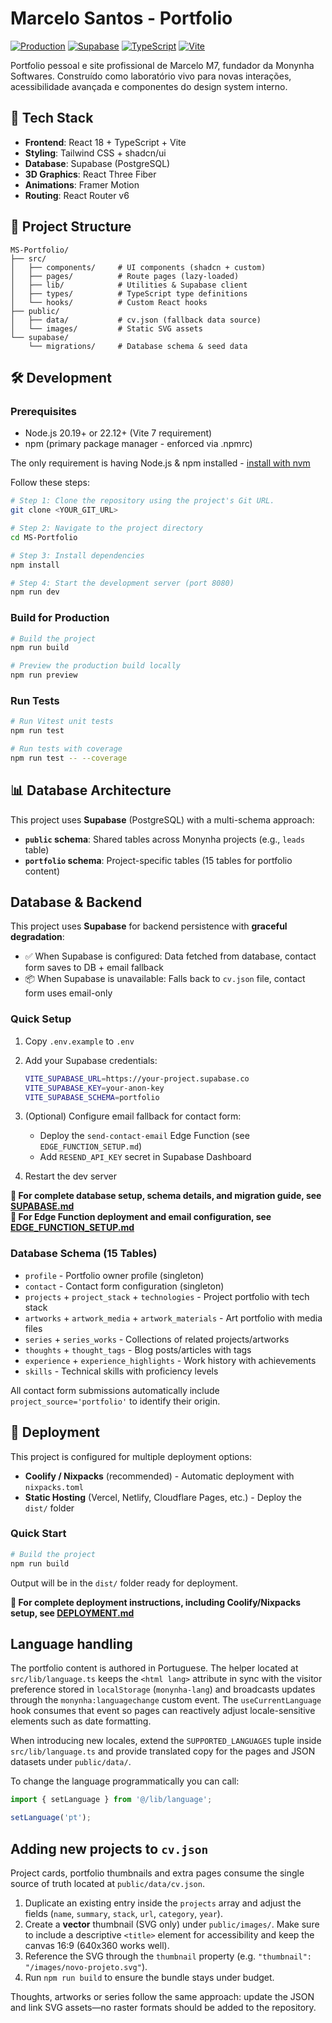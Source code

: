 # Marcelo Santos - Portfolio

[![Production](https://img.shields.io/badge/Production-Live-success)](https://marcelo.monynha.com)
[![Supabase](https://img.shields.io/badge/Database-Supabase-green)](https://supabase.com)
[![TypeScript](https://img.shields.io/badge/TypeScript-5.8-blue)](https://www.typescriptlang.org/)
[![Vite](https://img.shields.io/badge/Vite-7.1-purple)](https://vitejs.dev/)

Portfolio pessoal e site profissional de Marcelo M7, fundador da Monynha Softwares. Construído como laboratório vivo para novas interações, acessibilidade avançada e componentes do design system interno.

## 🚀 Tech Stack

- **Frontend**: React 18 + TypeScript + Vite
- **Styling**: Tailwind CSS + shadcn/ui
- **Database**: Supabase (PostgreSQL)
- **3D Graphics**: React Three Fiber
- **Animations**: Framer Motion
- **Routing**: React Router v6

## 📁 Project Structure

```
MS-Portfolio/
├── src/
│   ├── components/     # UI components (shadcn + custom)
│   ├── pages/          # Route pages (lazy-loaded)
│   ├── lib/            # Utilities & Supabase client
│   ├── types/          # TypeScript type definitions
│   └── hooks/          # Custom React hooks
├── public/
│   ├── data/           # cv.json (fallback data source)
│   └── images/         # Static SVG assets
└── supabase/
    └── migrations/     # Database schema & seed data
```

## 🛠️ Development

### Prerequisites

- Node.js 20.19+ or 22.12+ (Vite 7 requirement)
- npm (primary package manager - enforced via .npmrc)

The only requirement is having Node.js & npm installed - [install with nvm](https://github.com/nvm-sh/nvm#installing-and-updating)

Follow these steps:

```sh
# Step 1: Clone the repository using the project's Git URL.
git clone <YOUR_GIT_URL>

# Step 2: Navigate to the project directory
cd MS-Portfolio

# Step 3: Install dependencies
npm install

# Step 4: Start the development server (port 8080)
npm run dev
```

### Build for Production

```bash
# Build the project
npm run build

# Preview the production build locally
npm run preview
```

### Run Tests

```bash
# Run Vitest unit tests
npm run test

# Run tests with coverage
npm run test -- --coverage
```

## 📊 Database Architecture

This project uses **Supabase** (PostgreSQL) with a multi-schema approach:

- **`public` schema**: Shared tables across Monynha projects (e.g., `leads` table)
- **`portfolio` schema**: Project-specific tables (15 tables for portfolio content)

## Database & Backend

This project uses **Supabase** for backend persistence with **graceful degradation**:

- ✅ When Supabase is configured: Data fetched from database, contact form saves to DB + email fallback
- 📦 When Supabase is unavailable: Falls back to `cv.json` file, contact form uses email-only

### Quick Setup

1. Copy `.env.example` to `.env`
2. Add your Supabase credentials:

   ```bash
   VITE_SUPABASE_URL=https://your-project.supabase.co
   VITE_SUPABASE_KEY=your-anon-key
   VITE_SUPABASE_SCHEMA=portfolio
   ```

3. (Optional) Configure email fallback for contact form:
   - Deploy the `send-contact-email` Edge Function (see `EDGE_FUNCTION_SETUP.md`)
   - Add `RESEND_API_KEY` secret in Supabase Dashboard
4. Restart the dev server

**📖 For complete database setup, schema details, and migration guide, see [SUPABASE.md](./SUPABASE.md)**  
**📧 For Edge Function deployment and email configuration, see [EDGE_FUNCTION_SETUP.md](./EDGE_FUNCTION_SETUP.md)**

### Database Schema (15 Tables)

- `profile` - Portfolio owner profile (singleton)
- `contact` - Contact form configuration (singleton)
- `projects` + `project_stack` + `technologies` - Project portfolio with tech stack
- `artworks` + `artwork_media` + `artwork_materials` - Art portfolio with media files
- `series` + `series_works` - Collections of related projects/artworks
- `thoughts` + `thought_tags` - Blog posts/articles with tags
- `experience` + `experience_highlights` - Work history with achievements
- `skills` - Technical skills with proficiency levels

All contact form submissions automatically include `project_source='portfolio'` to identify their origin.

## 🚀 Deployment

This project is configured for multiple deployment options:

- **Coolify / Nixpacks** (recommended) - Automatic deployment with `nixpacks.toml`
- **Static Hosting** (Vercel, Netlify, Cloudflare Pages, etc.) - Deploy the `dist/` folder

### Quick Start

```bash
# Build the project
npm run build
```

Output will be in the `dist/` folder ready for deployment.

**📖 For complete deployment instructions, including Coolify/Nixpacks setup, see [DEPLOYMENT.md](./DEPLOYMENT.md)**

## Language handling

The portfolio content is authored in Portuguese. The helper located at `src/lib/language.ts` keeps the `<html lang>` attribute in sync with the visitor preference stored in `localStorage` (`monynha-lang`) and broadcasts updates through the `monynha:languagechange` custom event. The `useCurrentLanguage` hook consumes that event so pages can reactively adjust locale-sensitive elements such as date formatting.

When introducing new locales, extend the `SUPPORTED_LANGUAGES` tuple inside `src/lib/language.ts` and provide translated copy for the pages and JSON datasets under `public/data/`.

To change the language programmatically you can call:

```ts
import { setLanguage } from '@/lib/language';

setLanguage('pt');
```

## Adding new projects to `cv.json`

Project cards, portfolio thumbnails and extra pages consume the single source of truth located at `public/data/cv.json`.

1. Duplicate an existing entry inside the `projects` array and adjust the fields (`name`, `summary`, `stack`, `url`, `category`, `year`).
2. Create a **vector** thumbnail (SVG only) under `public/images/`. Make sure to include a descriptive `<title>` element for accessibility and keep the canvas 16:9 (640x360 works well).
3. Reference the SVG through the `thumbnail` property (e.g. `"thumbnail": "/images/novo-projeto.svg"`).
4. Run `npm run build` to ensure the bundle stays under budget.

Thoughts, artworks or series follow the same approach: update the JSON and link SVG assets—no raster formats should be added to the repository.
